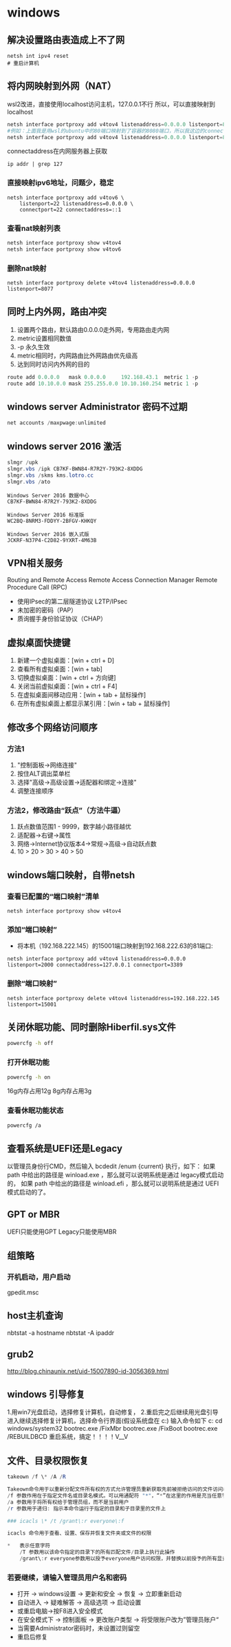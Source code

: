 # windows



## 解决设置路由表造成上不了网

```
netsh int ipv4 reset
# 重启计算机
```



## 将内网映射到外网（NAT）

wsl2改进，直接使用localhost访问主机，127.0.0.1不行
所以，可以直接映射到localhost
```powershell
netsh interface portproxy add v4tov4 listenaddress=0.0.0.0 listenport=8077 connectaddress=<wsl中的linux的eth0的ip> connectport=<wsl中linux映射的端口>
#例如：上面我是用wsl的ubuntu中的80端口映射到了容器的8080端口，所以我这边的connectport要填80，172.19.115.157是我ubuntu的eth0的ip
netsh interface portproxy add v4tov4 listenaddress=0.0.0.0 listenport=8077 connectaddress=172.19.115.157 connectport=80
```
connectaddress在内网服务器上获取
```
ip addr | grep 127
```



### 直接映射ipv6地址，问题少，稳定

```
netsh interface portproxy add v4tov6 \
    listenport=22 listenaddress=0.0.0.0 \
    connectport=22 connectaddress=::1
```



### 查看nat映射列表

```powershell
netsh interface portproxy show v4tov4
netsh interface portproxy show v4tov6
```



### 删除nat映射

```
netsh interface portproxy delete v4tov4 listenaddress=0.0.0.0 listenport=8077 
```



## 同时上内外网，路由冲突

1.  设置两个路由，默认路由0.0.0.0走外网，专用路由走内网
2.  metric设置相同数值
3.  -p 永久生效
4.  metric相同时，内网路由比外网路由优先级高
5.  达到同时访问内外网的目的

```powershell
route add 0.0.0.0   mask 0.0.0.0     192.168.43.1  metric 1 -p
route add 10.10.0.0 mask 255.255.0.0 10.10.160.254 metric 1 -p
```



## windows server Administrator 密码不过期

```powershell
net accounts /maxpwage:unlimited
```



## windows server 2016 激活

```powershell
slmgr /upk
slmgr.vbs /ipk CB7KF-BWN84-R7R2Y-793K2-8XDDG
slmgr.vbs /skms kms.lotro.cc
slmgr.vbs /ato
```



```
Windows Server 2016 数据中心
CB7KF-BWN84-R7R2Y-793K2-8XDDG

Windows Server 2016 标准版
WC2BQ-8NRM3-FDDYY-2BFGV-KHKQY

Windows Server 2016 嵌入式版
JCKRF-N37P4-C2D82-9YXRT-4M63B
```



## VPN相关服务

Routing and Remote Access
Remote Access Connection Manager
Remote Procedure Call (RPC)

*   使用IPsec的第二层隧道协议 L2TP/IPsec
*   未加密的密码（PAP）
*   质询握手身份验证协议（CHAP）



## 虚拟桌面快捷键

1.  新建一个虚拟桌面：\[win + ctrl + D]
2.  查看所有虚拟桌面：\[win + tab]
3.  切换虚拟桌面：\[win + ctrl + 方向键]
4.  关闭当前虚拟桌面：\[win + ctrl + F4]
5.  在虚拟桌面间移动应用：\[win + tab + 鼠标操作]
6.  在所有虚拟桌面上都显示某引用：\[win + tab + 鼠标操作]



## 修改多个网络访问顺序



### 方法1

1.  "控制面板->网络连接"
2.  按住ALT调出菜单栏
3.  选择"高级->高级设置->适配器和绑定->连接"
4.  调整连接顺序



### 方法2，修改路由“跃点”（方法牛逼）

1.  跃点数值范围1 - 9999，数字越小路径越优
2.  适配器->右键->属性
3.  网络->Internet协议版本4->常规->高级->自动跃点数
4.  10 > 20 > 30 > 40 > 50



## windows端口映射，自带netsh

### 查看已配置的“端口映射”清单

    netsh interface portproxy show v4tov4

### 添加“端口映射”

*   将本机（192.168.222.145）的15001端口映射到192.168.222.63的81端口:

<!---->

    netsh interface portproxy add v4tov4 listenaddress=0.0.0.0 listenport=2000 connectaddress=127.0.0.1 connectport=3389

### 删除“端口映射”

    netsh interface portproxy delete v4tov4 listenaddress=192.168.222.145 listenport=15001



## 关闭休眠功能、同时删除Hiberfil.sys文件

```sh
powercfg -h off
```



### 打开休眠功能

```sh
powercfg -h on
```

16g内存占用12g
8g内存占用3g



### 查看休眠功能状态

```sh
powercfg /a
```

## 查看系统是UEFI还是Legacy

以管理员身份行CMD，然后输入 bcdedit /enum {current} 执行，如下：
如果 path 中给出的路径是 winload.exe ，那么就可以说明系统是通过 legacy模式启动的，
如果 path 中给出的路径是 winload.efi ，那么就可以说明系统是通过 UEFI 模式启动的了。

## GPT or MBR

UEFI只能使用GPT
Legacy只能使用MBR

## 组策略

### 开机启动，用户启动

gpedit.msc

## host主机查询

nbtstat -a hostname
nbtstat -A ipaddr

## grub2

<http://blog.chinaunix.net/uid-15007890-id-3056369.html>



## windows 引导修复

1.用win7光盘启动，选择修复计算机，自动修复，
2.重启完之后继续用光盘引导进入继续选择修复计算机，选择命令行界面(假设系统盘在 c:)
输入命令如下
c:
cd windows/system32
bootrec.exe /FixMbr
bootrec.exe /FixBoot
bootrec.exe /REBUILDBCD
重启系统，搞定！！！！V\_\_V



## 文件、目录权限恢复

```powershell
takeown /f \* /A /R

Takeown命令用于以重新分配文件所有权的方式允许管理员重新获取先前被拒绝访问的文件访问权。
/f 参数作用在于指定文件名或目录名模式。可以用通配符 "*"，“*”在这里的作用是充当任意字符。
/a 参数用于将所有权给于管理员组，而不是当前用户
/r 参数用于递归: 指示本命令运行于指定的目录和子目录里的文件上
```



```powershell
### icacls \* /t /grant\:r everyone\:f

icacls 命令用于查看、设置、保存并恢复文件夹或文件的权限

*   表示任意字符
    /T 参数用以该命令指定的目录下的所有匹配文件/目录上执行此操作
    /grant\:r everyone参数用以授予everyone用户访问权限，并替换以前授予的所有显式权限
```



### 若要继续，请输入管理员用户名和密码

* 打开 -> windows设置 -> 更新和安全 -> 恢复 -> 立即重新启动
* 自动进入 -> 疑难解答 -> 高级选项 -> 启动设置
* 或重启电脑->按F8进入安全模式
* 在安全模式下 -> 控制面板 -> 更改账户类型 -> 将受限账户改为”管理员账户“
* 当需要Administrator密码时，未设置过则留空
* 重启后修复

